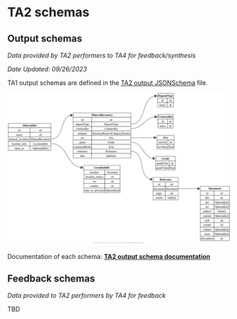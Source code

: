 # TA2 schemas

## Output schemas

*Data provided by TA2 performers to TA4 for feedback/synthesis*

_Date Updated: 09/26/2023_

TA1 output schemas are defined in the [TA2 output JSONSchema](final-output.json) file.

![TA2 output schema summary](final-output.png)

Documentation of each schema: [**TA2 output schema documentation**](final-output.md)


##


## Feedback schemas

*Data provided to TA2 performers by TA4 for feedback*

TBD
